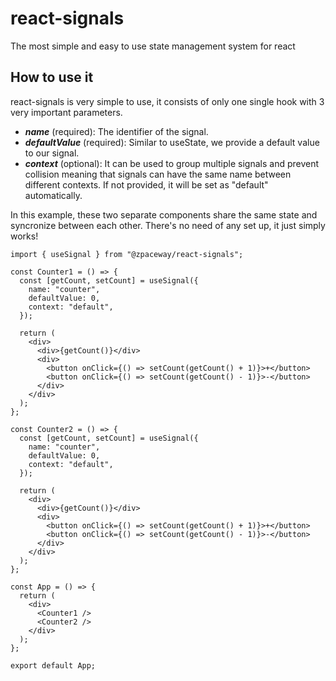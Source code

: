 # react-signals

The most simple and easy to use state management system for react

## How to use it

react-signals is very simple to use, it consists of only one single hook with 3 very important parameters.

- **_name_** (required): The identifier of the signal.
- **_defaultValue_** (required): Similar to useState, we provide a default value to our signal.
- **_context_** (optional): It can be used to group multiple signals and prevent collision meaning that signals can have the same name between different contexts. If not provided, it will be set as "default" automatically.

In this example, these two separate components share the same state and syncronize between each other. There's no need of any set up, it just simply works!

```
import { useSignal } from "@zpaceway/react-signals";

const Counter1 = () => {
  const [getCount, setCount] = useSignal({
    name: "counter",
    defaultValue: 0,
    context: "default",
  });

  return (
    <div>
      <div>{getCount()}</div>
      <div>
        <button onClick={() => setCount(getCount() + 1)}>+</button>
        <button onClick={() => setCount(getCount() - 1)}>-</button>
      </div>
    </div>
  );
};

const Counter2 = () => {
  const [getCount, setCount] = useSignal({
    name: "counter",
    defaultValue: 0,
    context: "default",
  });

  return (
    <div>
      <div>{getCount()}</div>
      <div>
        <button onClick={() => setCount(getCount() + 1)}>+</button>
        <button onClick={() => setCount(getCount() - 1)}>-</button>
      </div>
    </div>
  );
};

const App = () => {
  return (
    <div>
      <Counter1 />
      <Counter2 />
    </div>
  );
};

export default App;

```
